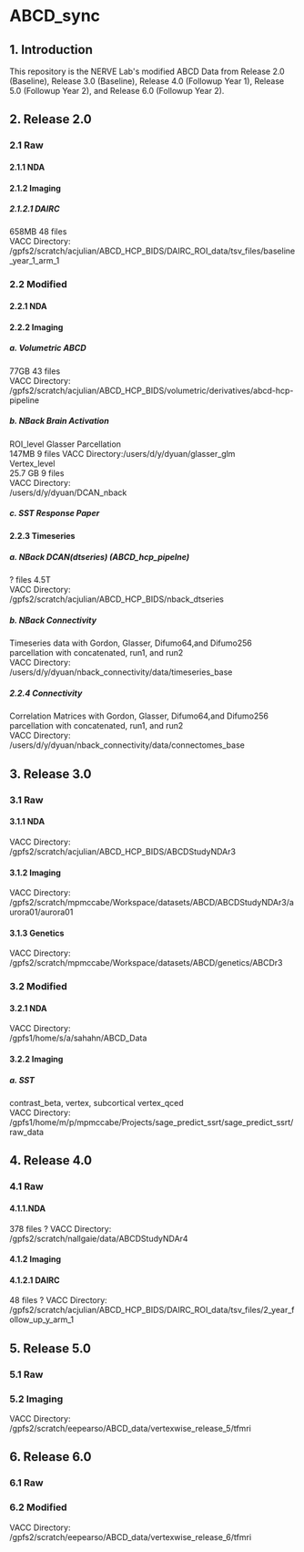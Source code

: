 # ABCD_sync
## 1. Introduction
This repository is the NERVE Lab's modified ABCD Data from Release 2.0 (Baseline), Release 3.0 (Baseline), Release 4.0 (Followup Year 1), Release 5.0 (Followup Year 2), and Release 6.0 (Followup Year 2). 



## 2.  Release 2.0 

### 2.1 Raw
#### 2.1.1 NDA

#### 2.1.2 Imaging
##### 2.1.2.1 DAIRC
658MB 48 files <br>
VACC Directory:<br>
/gpfs2/scratch/acjulian/ABCD_HCP_BIDS/DAIRC_ROI_data/tsv_files/baseline_year_1_arm_1


### 2.2 Modified
#### 2.2.1 NDA
#### 2.2.2 Imaging
##### a. Volumetric ABCD
77GB 43 files <br>
VACC Directory:<br>
/gpfs2/scratch/acjulian/ABCD_HCP_BIDS/volumetric/derivatives/abcd-hcp-pipeline
##### b. NBack Brain Activation
ROI_level Glasser Parcellation <br>
147MB  9 files 
VACC Directory:/users/d/y/dyuan/glasser_glm <br>
Vertex_level <br>
25.7 GB 9 files <br>
VACC Directory: <br>
/users/d/y/dyuan/DCAN_nback
##### c. SST Response Paper 
#### 2.2.3 Timeseries
##### a. NBack DCAN(dtseries) (ABCD_hcp_pipelne)
? files 4.5T <br>
VACC Directory:<br>
/gpfs2/scratch/acjulian/ABCD_HCP_BIDS/nback_dtseries
##### b. NBack Connectivity
Timeseries data with Gordon, Glasser, Difumo64,and Difumo256 parcellation with concatenated, run1, and run2<br>
VACC Directory:<br>
/users/d/y/dyuan/nback_connectivity/data/timeseries_base
##### 2.2.4 Connectivity
Correlation Matrices with Gordon, Glasser, Difumo64,and Difumo256 parcellation with concatenated, run1, and run2<br>
VACC Directory:<br>
/users/d/y/dyuan/nback_connectivity/data/connectomes_base

## 3.  Release 3.0 
### 3.1 Raw 
#### 3.1.1 NDA 
VACC Directory:<br>
/gpfs2/scratch/acjulian/ABCD_HCP_BIDS/ABCDStudyNDAr3
#### 3.1.2 Imaging
VACC Directory:<br>
/gpfs2/scratch/mpmccabe/Workspace/datasets/ABCD/ABCDStudyNDAr3/aurora01/aurora01
#### 3.1.3 Genetics
VACC Directory:<br>
/gpfs2/scratch/mpmccabe/Workspace/datasets/ABCD/genetics/ABCDr3
### 3.2 Modified 
#### 3.2.1 NDA 
VACC Directory:<br>
/gpfs1/home/s/a/sahahn/ABCD_Data
#### 3.2.2 Imaging
##### a. SST 
contrast_beta, vertex, subcortical vertex_qced <br>
VACC Directory:<br>
/gpfs1/home/m/p/mpmccabe/Projects/sage_predict_ssrt/sage_predict_ssrt/raw_data

## 4.  Release 4.0

### 4.1 Raw
#### 4.1.1.NDA 
378 files ?
VACC Directory:<br> 
/gpfs2/scratch/nallgaie/data/ABCDStudyNDAr4 
#### 4.1.2 Imaging
#### 4.1.2.1 DAIRC
48 files ?
VACC Directory:<br> 
/gpfs2/scratch/acjulian/ABCD_HCP_BIDS/DAIRC_ROI_data/tsv_files/2_year_follow_up_y_arm_1

## 5.  Release 5.0 

### 5.1 Raw 
### 5.2 Imaging
VACC Directory:<br>
/gpfs2/scratch/eepearso/ABCD_data/vertexwise_release_5/tfmri

## 6.  Release 6.0

### 6.1 Raw 
### 6.2 Modified
VACC Directory:<br>
/gpfs2/scratch/eepearso/ABCD_data/vertexwise_release_6/tfmri

